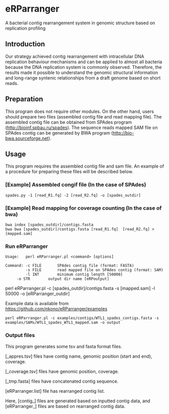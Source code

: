 # eRParranger
A bacterial contig rearrangement system in genomic structure based on replication profiling

## Introduction 
Our strategy achieved contig rearrangement with intracellular DNA replication behaviour mechanisms and can be applied to almost all bacteria because the DNA replication system is commonly observed. Therefore, the results made it possible to understand the genomic structural information and long-range syntenic relationships from a draft genome based on short reads.

## Preparation
This program does not require other modules. On the other hand, users should prepare two files (assembled contig file and read mapping file).
The assembled contig file can be obtained from SPAdes program (http://bioinf.spbau.ru/spades).
The sequence reads mapped SAM file on SPAdes contig can be generated by BWA program (http://bio-bwa.sourceforge.net).

## Usage
This program requires the assembled contig file and sam file.
An example of a procedure for preparing these files will be described below.

### [Example] Assembled congif file (In the case of SPAdes)
```
spades.py -1 [read_R1.fq] -2 [read_R2.fq] -o [spades_outdir]
```
### [Example] Read mapping for coverage counting (In the case of bwa)
```
bwa index [spades_outdir]/contigs.fasta
bwa bwa [spades_outdir]/contigs.fasta [read_R1.fq]  [read_R2.fq] > [mapped.sam]
```
### Run eRParranger
```
Usage:   perl eRParranger.pl <command> [options]

Command: -c FILE       SPAdes contig file (format: FASTA)
         -s FILE       read mapped file on SPAdes contig (format: SAM)
         -l INT        minimum contig length [50000]
	 -o STR        output dir name [eRPoutput]
```

perl eRParranger.pl -c [spades_outdir]/contigs.fasta -s [mapped.sam] -l 50000 -o [eRParranger_outdir]


Example data is available from https://github.com/nkono/eRParranger/examples

```
perl eRParranger.pl -c examples/contigs/WTL1_spades_contigs.fasta -s examples/SAMs/WTL1_spades_WTL1_mapped.sam -o output
```


### Output files
This program generates some tsv and fasta format files.

[_appres.tsv] files have contig name, genomic position (start and end), coverage.

[_coverage.tsv] files have genomic position, coverage.

[_tmp.fasta] files have concatenated contig sequence.

[eRParranger.list] file has rearranged contig list.

Here, [contig_] files are generated based on inputted contig data, and [eRParranger_] files are based on rearranged contig data.




